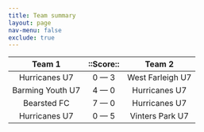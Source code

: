 ```yaml
---
title: Team summary
layout: page
nav-menu: false
exclude: true
---
```




|      Team 1      |  ::Score::  |      Team 2      |
|:----------------:|:-----------:|:----------------:|
|  Hurricanes U7   | 0 &mdash; 3 | West Farleigh U7 |
| Barming Youth U7 | 4 &mdash; 0 |  Hurricanes U7   |
|   Bearsted FC    | 7 &mdash; 0 |  Hurricanes U7   |
|  Hurricanes U7   | 0 &mdash; 5 | Vinters Park U7  |

 <br /><br /><br />